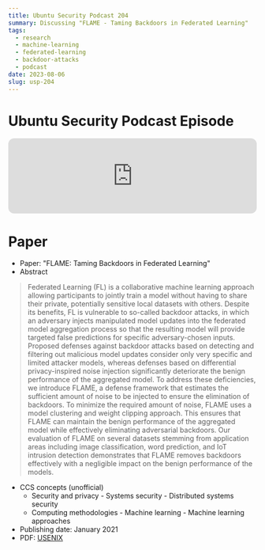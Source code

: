 ```yaml
---
title: Ubuntu Security Podcast 204
summary: Discussing "FLAME - Taming Backdoors in Federated Learning"
tags:
  - research
  - machine-learning
  - federated-learning
  - backdoor-attacks
  - podcast
date: 2023-08-06
slug: usp-204
---
```


# Ubuntu Security Podcast Episode

<iframe style="border-radius:12px" src="https://open.spotify.com/embed/episode/7kOxT9HnjkUH6EDYSvow6M" width="100%" height="152" frameBorder="0" allowfullscreen="" allow="autoplay; clipboard-write; encrypted-media; fullscreen; picture-in-picture" loading="lazy"></iframe>

# Paper

- Paper: "FLAME: Taming Backdoors in Federated Learning"
- Abstract

> Federated Learning (FL) is a collaborative machine learning approach allowing participants to jointly train a model without having to share their private, potentially sensitive local datasets with others. Despite its benefits, FL is vulnerable to so-called backdoor attacks, in which an adversary injects manipulated model updates into the federated model aggregation process so that the resulting model will provide targeted false predictions for specific adversary-chosen inputs. Proposed defenses against backdoor attacks based on detecting and filtering out malicious model updates consider only very specific and limited attacker models, whereas defenses based on differential privacy-inspired noise injection significantly deteriorate the benign performance of the aggregated model. To address these deficiencies, we introduce FLAME, a defense framework that estimates the sufficient amount of noise to be injected to ensure the elimination of backdoors. To minimize the required amount of noise, FLAME uses a model clustering and weight clipping approach. This ensures that FLAME can maintain the benign performance of the aggregated model while effectively eliminating adversarial backdoors. Our evaluation of FLAME on several datasets stemming from application areas including image classification, word prediction, and IoT intrusion detection demonstrates that FLAME removes backdoors effectively with a negligible impact on the benign performance of the models.

- CCS concepts (unofficial)
	- Security and privacy - Systems security - Distributed systems security
	- Computing methodologies - Machine learning - Machine learning approaches
- Publishing date: January 2021
- PDF: [USENIX](https://www.usenix.org/system/files/sec22-nguyen.pdf)
